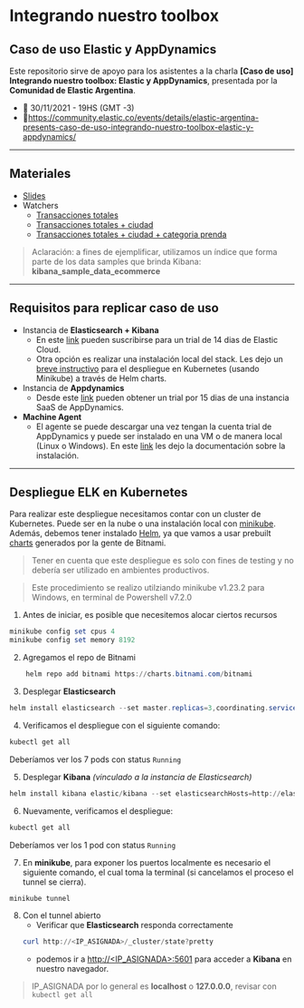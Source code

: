# Integrando nuestro toolbox
## Caso de uso Elastic y AppDynamics


Este repositorio sirve de apoyo para los asistentes a la charla **[Caso de uso] Integrando nuestro toolbox: Elastic y AppDynamics**, presentada por la **Comunidad de Elastic Argentina**.

- 📅 30/11/2021 - 19HS (GMT -3)
- 🔗https://community.elastic.co/events/details/elastic-argentina-presents-caso-de-uso-integrando-nuestro-toolbox-elastic-y-appdynamics/

---
## Materiales
- [Slides](https://github.com/santiagolator/charla_elk-appdynamics/blob/main/%5BSHARE%5D%20Presentacion%20Elastic%20+%20APPD.pdf)
- Watchers
	- [Transacciones totales](https://github.com/santiagolator/charla_elk-appdynamics/blob/main/Watchers/watcher_elk-appd-TOTAL.json)
	- [Transacciones totales + ciudad](https://github.com/santiagolator/charla_elk-appdynamics/blob/main/Watchers/watcher_elk-appd-TOTAL+CITY.json)
	- [Transacciones totales + ciudad + categoria prenda](https://github.com/santiagolator/charla_elk-appdynamics/blob/main/Watchers/watcher_elk-appd-TOTAL+CITY+CAT.json)

>  Aclaración: a fines de ejemplificar, utilizamos un índice que forma parte de los data samples
> que brinda Kibana: **kibana_sample_data_ecommerce**

---
## Requisitos para replicar caso de uso

- Instancia de **Elasticsearch + Kibana**
	- En este [link](https://www.elastic.co/es/cloud/elasticsearch-service/signup) pueden suscribirse para un trial de 14 dias de Elastic Cloud.
	- Otra opción es realizar una instalación local del stack. Les dejo un [breve instructivo](#despliegue-elk-en-kubernetes) para el despliegue en Kubernetes (usando Minikube) a través de Helm charts.
- Instancia de **Appdynamics**
	- Desde este [link](https://www.appdynamics.com/free-trial/) pueden obtener un trial por 15 dias de una instancia SaaS de AppDynamics.
- **Machine Agent**
	- El agente se puede descargar una vez tengan la cuenta trial de AppDynamics y puede ser instalado en una VM o de manera local (Linux o Windows). En este [link](https://docs.appdynamics.com/21.2/en/infrastructure-visibility/machine-agent/install-the-machine-agent) les dejo la documentación sobre la instalación.

---

## Despliegue ELK en Kubernetes

Para realizar este despliegue necesitamos contar con un cluster de Kubernetes. Puede ser en la nube o una instalación local con [minikube](https://minikube.sigs.k8s.io/docs/). Además, debemos tener instalado [Helm](https://helm.sh/), ya que vamos a usar prebuilt [charts](https://github.com/bitnami/charts/tree/master/bitnami/elasticsearch) generados por la gente de Bitnami.

> Tener en cuenta que este despliegue es solo con fines de testing y no
> debería ser utilizado en ambientes productivos.

> Este procedimiento se realizo utilziando minikube v1.23.2 para Windows, en terminal de Powershell v7.2.0

1. Antes de iniciar, es posible que necesitemos alocar ciertos recursos
```powershell
minikube config set cpus 4 
minikube config set memory 8192
```
2.  Agregamos el repo de Bitnami
```powershell
    helm repo add bitnami https://charts.bitnami.com/bitnami
```

3.  Desplegar **Elasticsearch**

```powershell
helm install elasticsearch --set master.replicas=3,coordinating.service.type=LoadBalancer bitnami/elasticsearch
```
4. Verificamos el despliegue con el siguiente comando:

```powershell
kubectl get all
```
Deberíamos ver los 7 pods con status `Running`

5.  Desplegar **Kibana** *(vinculado a la instancia de Elasticsearch)*

```powershell
helm install kibana elastic/kibana --set elasticsearchHosts=http://elasticsearch-coordinating-only:9200 --set service.type=LoadBalancer
```

6. Nuevamente, verificamos el despliegue:

```powershell
kubectl get all
```
Deberíamos ver los 1 pod con status `Running`

7.  En **minikube**, para exponer los puertos localmente es necesario el siguiente comando, el cual toma la terminal (si cancelamos el proceso el tunnel se cierra).

```powershell
minikube tunnel
```

8.  Con el tunnel abierto
	- Verificar que **Elasticsearch** responda correctamente
	 ```powershell
	curl http://<IP_ASIGNADA>/_cluster/state?pretty
	```
	- podemos ir a [http://<IP_ASIGNADA>:5601](http://%3CIP_ASIGNADA%3E:5601)  para acceder a **Kibana** en nuestro navegador.

> IP_ASIGNADA por lo general es **localhost** o **127.0.0.0**, revisar con `kubectl get all`
